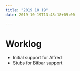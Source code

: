 ```yaml
---
title: "2019 10 19"
date: 2019-10-19T13:48:18+09:00

---
```


# Worklog
- Initial support for Alfred
- Stubs for Bitbar support